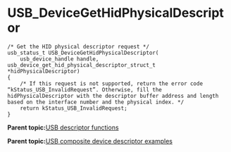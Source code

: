 # USB\_DeviceGetHidPhysicalDescriptor

```
/* Get the HID physical descriptor request */
usb_status_t USB_DeviceGetHidPhysicalDescriptor(
    usb_device_handle handle, usb_device_get_hid_physical_descriptor_struct_t *hidPhysicalDescriptor)
{
    /* If this request is not supported, return the error code “kStatus_USB_InvalidRequest”. Otherwise, fill the hidPhysicalDescriptor with the descriptor buffer address and length based on the interface number and the physical index. */
    return kStatus_USB_InvalidRequest;
}

```

**Parent topic:**[USB descriptor functions](../topics/usb_descriptor_functions.md)

**Parent topic:**[USB composite device descriptor examples](../topics/usb_composite_device_descriptor_examples.md)

